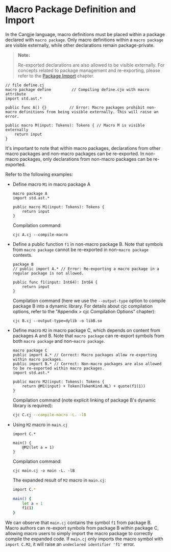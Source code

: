 # Macro Package Definition and Import

In the Cangjie language, macro definitions must be placed within a package declared with `macro package`. Only macro definitions within a `macro package` are visible externally, while other declarations remain package-private.

> **Note:**
>
> Re-exported declarations are also allowed to be visible externally. For concepts related to package management and re-exporting, please refer to the [Package Import](../package/import.md) chapter.

<!-- compile.error -macro4 -->
<!-- cfg="--compile-macro" -->

```cangjie
// file define.cj
macro package define         // Compiling define.cjo with macro attribute
import std.ast.*

public func A() {}          // Error: Macro packages prohibit non-macro definitions from being visible externally. This will raise an error.

public macro M(input: Tokens): Tokens { // Macro M is visible externally
    return input
}
```

It's important to note that within macro packages, declarations from other macro packages and non-macro packages can be re-exported. In non-macro packages, only declarations from non-macro packages can be re-exported.

Refer to the following examples:

- Define macro `M1` in macro package A

  <!-- compile -macro5 -->
  <!-- cfg="--compile-macro" -->

  ```cangjie
  macro package A
  import std.ast.*

  public macro M1(input: Tokens): Tokens {
      return input
  }
  ```

  Compilation command:

  ```shell
  cjc A.cj --compile-macro
  ```

- Define a public function `f1` in non-macro package B. Note that symbols from `macro package` cannot be re-exported in non-`macro package` contexts.

  <!-- compile -macro5 -->
  <!-- cfg="--output-type=dylib -o libB.so" -->

  ```cangjie
  package B
  // public import A.* // Error: Re-exporting a macro package in a regular package is not allowed.

  public func f1(input: Int64): Int64 {
      return input
  }
  ```

  Compilation command (here we use the `--output-type` option to compile package B into a dynamic library. For details about cjc compilation options, refer to the "Appendix > cjc Compilation Options" chapter):

  ```shell
  cjc B.cj --output-type=dylib -o libB.so
  ```

- Define macro `M2` in macro package C, which depends on content from packages A and B. Note that `macro package` can re-export symbols from both `macro package` and non-`macro package`.

  <!-- compile -macro5 -->
  <!-- cfg="--compile-macro -L. -lB" -->

  ```cangjie
  macro package C
  public import A.* // Correct: Macro packages allow re-exporting within macro packages.
  public import B.* // Correct: Non-macro packages are also allowed to be re-exported within macro packages.
  import std.ast.*

  public macro M2(input: Tokens): Tokens {
      return @M1(input) + Token(TokenKind.NL) + quote(f1(1))
  }
  ```

  Compilation command (note explicit linking of package B's dynamic library is required):

  ```bash
  cjc C.cj --compile-macro -L. -lB
  ```

- Using `M2` macro in `main.cj`

  <!-- compile -macro5 -->
  <!-- cfg="--debug-macro -L. -lB" -->

  ```cangjie
  import C.*

  main() {
      @M2(let a = 1)
  }
  ```

  Compilation command:

  ```cangjie
  cjc main.cj -o main -L. -lB
  ```

  The expanded result of `M2` macro in `main.cj`:

  ```bash
  import C.*

  main() {
      let a = 1
      f1(1)
  }
  ```

We can observe that `main.cj` contains the symbol `f1` from package B. Macro authors can re-export symbols from package B within package C, allowing macro users to simply import the macro package to correctly compile the expanded code. If `main.cj` only imports the macro symbol with `import C.M2`, it will raise an `undeclared identifier 'f1'` error.
